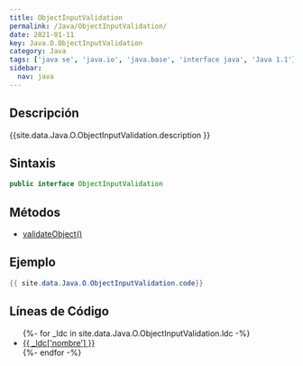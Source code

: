 ```yaml
---
title: ObjectInputValidation
permalink: /Java/ObjectInputValidation/
date: 2021-01-11
key: Java.O.ObjectInputValidation
category: Java
tags: ['java se', 'java.io', 'java.base', 'interface java', 'Java 1.1']
sidebar: 
  nav: java
---
```


## Descripción
{{site.data.Java.O.ObjectInputValidation.description }}

## Sintaxis
~~~java
public interface ObjectInputValidation
~~~

## Métodos
* [validateObject()](/Java/ObjectInputValidation/validateObject)

## Ejemplo
~~~java
{{ site.data.Java.O.ObjectInputValidation.code}}
~~~

## Líneas de Código
<ul>
{%- for _ldc in site.data.Java.O.ObjectInputValidation.ldc -%}
   <li>
       <a href="{{_ldc['url'] }}">{{ _ldc['nombre'] }}</a>
   </li>
{%- endfor -%}
</ul>
